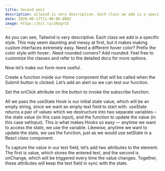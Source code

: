```yaml
---
title: Second post
description: ailwind is very descriptive. Each class we add is a specific style. This may seem daunting and messy at first, but it makes making custom interfaces extremely easy. Need a different hover
date: 2020-06-17T11:00:00.000Z
image: https://bit.ly/2NzgrCE
---
```

As you can see, Tailwind is very descriptive. Each class we add is a specific style. This may seem daunting and messy at first, but it makes making custom interfaces extremely easy. Need a different hover color? Prefix the color style with hover:. Need rounded corners? Add rounded. Feel free to customize the classes and refer to the detailed docs for more options.

Now let’s make our form more useful.

Create a function inside our Home component that will be called when the Submit button is clicked. Let’s add an alert so we can test our function.

Set the onClick attribute on the button to invoke the subscribe function.

All we pass the useState Hook is our initial state value, which will be an empty string, since we want an empty text field to start with. useState returns a pair of values which we destructure into two separate variables – the state value (in this case input), and the function to update the value (in this case setInput). This is what makes Hooks so easy — anytime we want to access the state, we use the variable. Likewise, anytime we want to update the state, we use the function, just as we would use setState in a React class component.

To capture the value in our text field, let’s add two attributes to the element. The first is value, which stores the entered text, and the second is onChange, which will be triggered every time the value changes. Together, these attributes will keep the text field in sync with the state.
